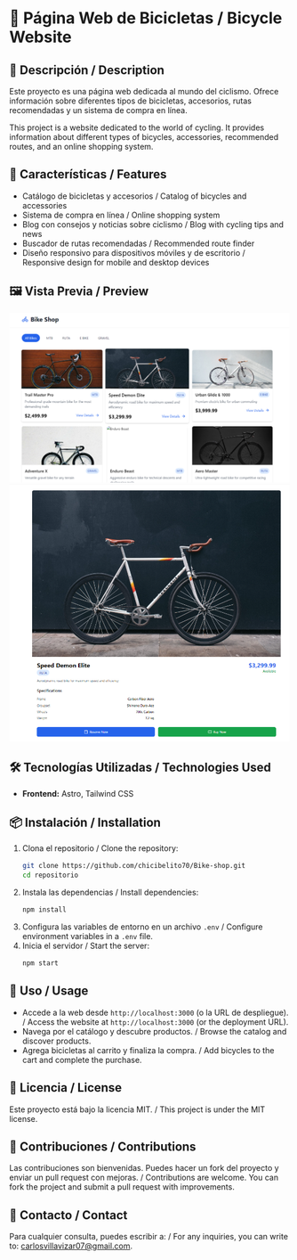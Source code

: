 # 🚴 Página Web de Bicicletas / Bicycle Website

## 📌 Descripción / Description

Este proyecto es una página web dedicada al mundo del ciclismo. Ofrece información sobre diferentes tipos de bicicletas, accesorios, rutas recomendadas y un sistema de compra en línea.

This project is a website dedicated to the world of cycling. It provides information about different types of bicycles, accessories, recommended routes, and an online shopping system.

## 🚀 Características / Features

- Catálogo de bicicletas y accesorios / Catalog of bicycles and accessories
- Sistema de compra en línea / Online shopping system
- Blog con consejos y noticias sobre ciclismo / Blog with cycling tips and news
- Buscador de rutas recomendadas / Recommended route finder
- Diseño responsivo para dispositivos móviles y de escritorio / Responsive design for mobile and desktop devices

## 🖼️ Vista Previa / Preview

![Vista previa 1](img/images.png)
![Vista previa 2](img/imagen2.png)

## 🛠️ Tecnologías Utilizadas / Technologies Used

- **Frontend:** Astro, Tailwind CSS

## 📦 Instalación / Installation

1. Clona el repositorio / Clone the repository:
   ```bash
   git clone https://github.com/chicibelito70/Bike-shop.git
   cd repositorio
   ```
2. Instala las dependencias / Install dependencies:
   ```bash
   npm install
   ```
3. Configura las variables de entorno en un archivo `.env` / Configure environment variables in a `.env` file.
4. Inicia el servidor / Start the server:
   ```bash
   npm start
   ```

## 📌 Uso / Usage

- Accede a la web desde `http://localhost:3000` (o la URL de despliegue). / Access the website at `http://localhost:3000` (or the deployment URL).
- Navega por el catálogo y descubre productos. / Browse the catalog and discover products.
- Agrega bicicletas al carrito y finaliza la compra. / Add bicycles to the cart and complete the purchase.

## 📜 Licencia / License

Este proyecto está bajo la licencia MIT. / This project is under the MIT license.

## 🤝 Contribuciones / Contributions

Las contribuciones son bienvenidas. Puedes hacer un fork del proyecto y enviar un pull request con mejoras. / Contributions are welcome. You can fork the project and submit a pull request with improvements.

## 📧 Contacto / Contact

Para cualquier consulta, puedes escribir a: / For any inquiries, you can write to: carlosvillavizar07@gmail.com.
